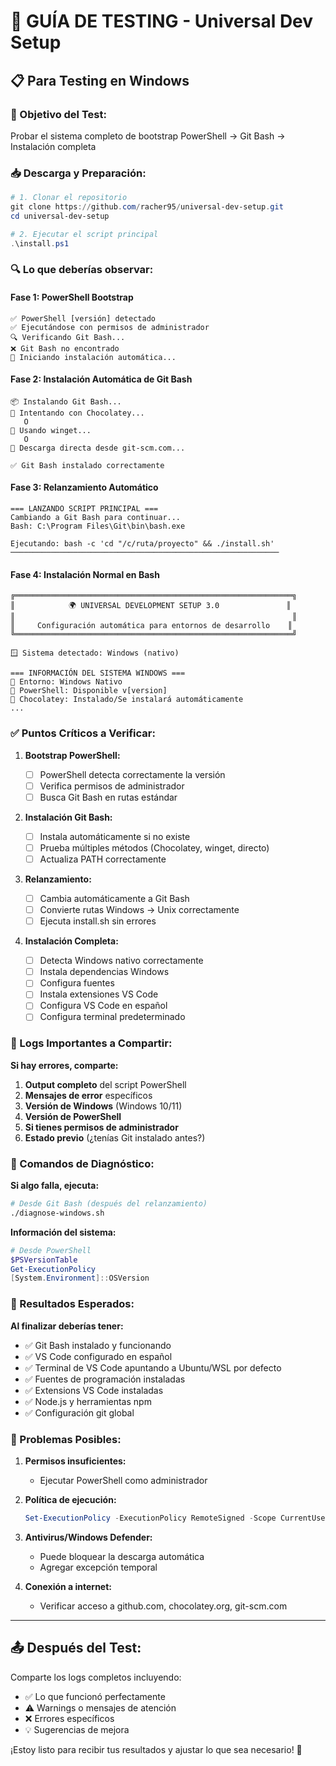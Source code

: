 # 🧪 GUÍA DE TESTING - Universal Dev Setup

## 📋 **Para Testing en Windows**

### **🎯 Objetivo del Test:**

Probar el sistema completo de bootstrap PowerShell → Git Bash → Instalación completa

### **📥 Descarga y Preparación:**

```powershell
# 1. Clonar el repositorio
git clone https://github.com/racher95/universal-dev-setup.git
cd universal-dev-setup

# 2. Ejecutar el script principal
.\install.ps1
```

### **🔍 Lo que deberías observar:**

#### **Fase 1: PowerShell Bootstrap**

```
✅ PowerShell [versión] detectado
✅ Ejecutándose con permisos de administrador
🔍 Verificando Git Bash...
❌ Git Bash no encontrado
🔄 Iniciando instalación automática...
```

#### **Fase 2: Instalación Automática de Git Bash**

```
📦 Instalando Git Bash...
🔄 Intentando con Chocolatey...
   O
🔄 Usando winget...
   O
🔄 Descarga directa desde git-scm.com...

✅ Git Bash instalado correctamente
```

#### **Fase 3: Relanzamiento Automático**

```
=== LANZANDO SCRIPT PRINCIPAL ===
Cambiando a Git Bash para continuar...
Bash: C:\Program Files\Git\bin\bash.exe

Ejecutando: bash -c 'cd "/c/ruta/proyecto" && ./install.sh'
────────────────────────────────────────────────────────────
```

#### **Fase 4: Instalación Normal en Bash**

```
╔══════════════════════════════════════════════════════════════╗
║            🌍 UNIVERSAL DEVELOPMENT SETUP 3.0               ║
║                                                              ║
║     Configuración automática para entornos de desarrollo    ║
╚══════════════════════════════════════════════════════════════╝

🪟 Sistema detectado: Windows (nativo)

=== INFORMACIÓN DEL SISTEMA WINDOWS ===
🔹 Entorno: Windows Nativo
🔹 PowerShell: Disponible v[version]
🔹 Chocolatey: Instalado/Se instalará automáticamente
...
```

### **✅ Puntos Críticos a Verificar:**

1. **Bootstrap PowerShell:**

   - [ ] PowerShell detecta correctamente la versión
   - [ ] Verifica permisos de administrador
   - [ ] Busca Git Bash en rutas estándar

2. **Instalación Git Bash:**

   - [ ] Instala automáticamente si no existe
   - [ ] Prueba múltiples métodos (Chocolatey, winget, directo)
   - [ ] Actualiza PATH correctamente

3. **Relanzamiento:**

   - [ ] Cambia automáticamente a Git Bash
   - [ ] Convierte rutas Windows → Unix correctamente
   - [ ] Ejecuta install.sh sin errores

4. **Instalación Completa:**
   - [ ] Detecta Windows nativo correctamente
   - [ ] Instala dependencias Windows
   - [ ] Configura fuentes
   - [ ] Instala extensiones VS Code
   - [ ] Configura VS Code en español
   - [ ] Configura terminal predeterminado

### **📝 Logs Importantes a Compartir:**

**Si hay errores, comparte:**

1. **Output completo** del script PowerShell
2. **Mensajes de error** específicos
3. **Versión de Windows** (Windows 10/11)
4. **Versión de PowerShell**
5. **Si tienes permisos de administrador**
6. **Estado previo** (¿tenías Git instalado antes?)

### **🔧 Comandos de Diagnóstico:**

**Si algo falla, ejecuta:**

```bash
# Desde Git Bash (después del relanzamiento)
./diagnose-windows.sh
```

**Información del sistema:**

```powershell
# Desde PowerShell
$PSVersionTable
Get-ExecutionPolicy
[System.Environment]::OSVersion
```

### **🎯 Resultados Esperados:**

**Al finalizar deberías tener:**

- ✅ Git Bash instalado y funcionando
- ✅ VS Code configurado en español
- ✅ Terminal de VS Code apuntando a Ubuntu/WSL por defecto
- ✅ Fuentes de programación instaladas
- ✅ Extensions VS Code instaladas
- ✅ Node.js y herramientas npm
- ✅ Configuración git global

### **🐛 Problemas Posibles:**

1. **Permisos insuficientes:**

   - Ejecutar PowerShell como administrador

2. **Política de ejecución:**

   ```powershell
   Set-ExecutionPolicy -ExecutionPolicy RemoteSigned -Scope CurrentUser
   ```

3. **Antivirus/Windows Defender:**

   - Puede bloquear la descarga automática
   - Agregar excepción temporal

4. **Conexión a internet:**
   - Verificar acceso a github.com, chocolatey.org, git-scm.com

---

## 📤 **Después del Test:**

Comparte los logs completos incluyendo:

- ✅ Lo que funcionó perfectamente
- ⚠️ Warnings o mensajes de atención
- ❌ Errores específicos
- 💡 Sugerencias de mejora

¡Estoy listo para recibir tus resultados y ajustar lo que sea necesario! 🚀
